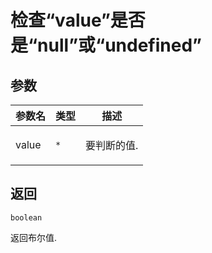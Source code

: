 # 检查“value”是否是“null”或“undefined”

## 参数

| 参数名 | 类型            | 描述               |
| ------ | --------------- | ------------------ |
| value  | <code>\*</code> | <p>要判断的值.</p> |

## 返回

<code>boolean</code><p>返回布尔值.</p>
